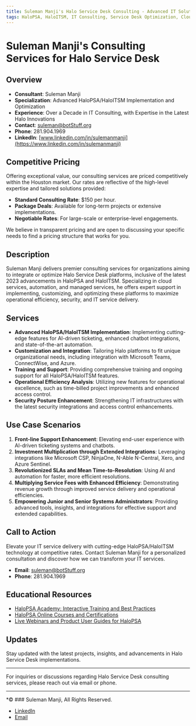 ```yaml
---
title: Suleman Manji's Halo Service Desk Consulting - Advanced IT Solutions at Competitive Rates
tags: HaloPSA, HaloITSM, IT Consulting, Service Desk Optimization, Cloud Services, Automation, Operational Efficiency, Security Posture, IT Service Transformation, Technical Excellence
---
```


# Suleman Manji's Consulting Services for Halo Service Desk

## Overview

- **Consultant**: Suleman Manji
- **Specialization**: Advanced HaloPSA/HaloITSM Implementation and Optimization
- **Experience**: Over a Decade in IT Consulting, with Expertise in the Latest Halo Innovations
- **Contact**: [suleman@botStuff.org](mailto:suleman@botStuff.org)
- **Phone**: 281.904.1969
- **LinkedIn**: [www.linkedin.com/in/sulemanmanji](https://www.linkedin.com/in/sulemanmanji)

## Competitive Pricing

Offering exceptional value, our consulting services are priced competitively within the Houston market. Our rates are reflective of the high-level expertise and tailored solutions provided:

- **Standard Consulting Rate**: $150 per hour.
- **Package Deals**: Available for long-term projects or extensive implementations.
- **Negotiable Rates**: For large-scale or enterprise-level engagements.

We believe in transparent pricing and are open to discussing your specific needs to find a pricing structure that works for you.

## Description

Suleman Manji delivers premier consulting services for organizations aiming to integrate or optimize Halo Service Desk platforms, inclusive of the latest 2023 advancements in HaloPSA and HaloITSM. Specializing in cloud services, automation, and managed services, he offers expert support in implementing, customizing, and optimizing these platforms to maximize operational efficiency, security, and IT service delivery.

## Services

- **Advanced HaloPSA/HaloITSM Implementation**: Implementing cutting-edge features for AI-driven ticketing, enhanced chatbot integrations, and state-of-the-art automation.
- **Customization and Integration**: Tailoring Halo platforms to fit unique organizational needs, including integration with Microsoft Teams, ConnectWise, and Azure.
- **Training and Support**: Providing comprehensive training and ongoing support for all HaloPSA/HaloITSM features.
- **Operational Efficiency Analysis**: Utilizing new features for operational excellence, such as time-billed project improvements and enhanced access control.
- **Security Posture Enhancement**: Strengthening IT infrastructures with the latest security integrations and access control enhancements.

## Use Case Scenarios

1. **Front-line Support Enhancement**: Elevating end-user experience with AI-driven ticketing systems and chatbots.
2. **Investment Multiplication through Extended Integrations**: Leveraging integrations like Microsoft CSP, NinjaOne, N-Able N-Central, Xero, and Azure Sentinel.
3. **Revolutionized SLAs and Mean Time-to-Resolution**: Using AI and automation for faster, more efficient resolutions.
4. **Multiplying Service Fees with Enhanced Efficiency**: Demonstrating revenue growth through improved service delivery and operational efficiencies.
5. **Empowering Junior and Senior Systems Administrators**: Providing advanced tools, insights, and integrations for effective support and extended capabilities.

## Call to Action

Elevate your IT service delivery with cutting-edge HaloPSA/HaloITSM technology at competitive rates. Contact Suleman Manji for a personalized consultation and discover how we can transform your IT services.

- **Email**: [suleman@botStuff.org](mailto:suleman@botStuff.org)
- **Phone**: 281.904.1969

## Educational Resources

- [HaloPSA Academy: Interactive Training and Best Practices](https://academy.halopsa.com)
- [HaloPSA Online Courses and Certifications](https://halopsa.com/academy)
- [Live Webinars and Product User Guides for HaloPSA](https://halopsa.com/academy)

## Updates

Stay updated with the latest projects, insights, and advancements in Halo Service Desk implementations.

---

For inquiries or discussions regarding Halo Service Desk consulting services, please reach out via email or phone.

---

*© ### Suleman Manji, All Rights Reserved.
* [LinkedIn](https://www.linkedin.com/in/sulemanmanji/) 
* [Email](mailto:ssmanji89@gmail.com)
